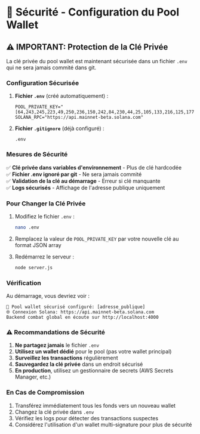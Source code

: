 # 🔐 Sécurité - Configuration du Pool Wallet

## ⚠️ IMPORTANT: Protection de la Clé Privée

La clé privée du pool wallet est maintenant sécurisée dans un fichier `.env` qui ne sera jamais commité dans git.

### Configuration Sécurisée

1. **Fichier `.env`** (créé automatiquement) :
   ```
   POOL_PRIVATE_KEY="[64,243,245,223,49,250,236,150,242,84,230,44,25,105,133,216,125,177,153,22,115,111,247,59,224,45,91,105,173,219,189,34,49,232,181,169,33,223,10,206,84,244,215,182,89,51,181,78,9,60,59,185,127,232,114,78,101,0,191,54,210,231,139,18]"
   SOLANA_RPC="https://api.mainnet-beta.solana.com"
   ```

2. **Fichier `.gitignore`** (déjà configuré) :
   ```
   .env
   ```

### Mesures de Sécurité

✅ **Clé privée dans variables d'environnement** - Plus de clé hardcodée  
✅ **Fichier .env ignoré par git** - Ne sera jamais commité  
✅ **Validation de la clé au démarrage** - Erreur si clé manquante  
✅ **Logs sécurisés** - Affichage de l'adresse publique uniquement  

### Pour Changer la Clé Privée

1. Modifiez le fichier `.env` :
   ```bash
   nano .env
   ```

2. Remplacez la valeur de `POOL_PRIVATE_KEY` par votre nouvelle clé au format JSON array

3. Redémarrez le serveur :
   ```bash
   node server.js
   ```

### Vérification

Au démarrage, vous devriez voir :
```
🔐 Pool wallet sécurisé configuré: [adresse_publique]
🌐 Connexion Solana: https://api.mainnet-beta.solana.com
Backend combat global en écoute sur http://localhost:4000
```

### ⚠️ Recommandations de Sécurité

1. **Ne partagez jamais** le fichier `.env`
2. **Utilisez un wallet dédié** pour le pool (pas votre wallet principal)
3. **Surveillez les transactions** régulièrement
4. **Sauvegardez la clé privée** dans un endroit sécurisé
5. **En production**, utilisez un gestionnaire de secrets (AWS Secrets Manager, etc.)

### En Cas de Compromission

1. Transférez immédiatement tous les fonds vers un nouveau wallet
2. Changez la clé privée dans `.env`
3. Vérifiez les logs pour détecter des transactions suspectes
4. Considérez l'utilisation d'un wallet multi-signature pour plus de sécurité 